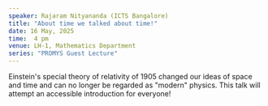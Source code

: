 ```yaml
---
speaker: Rajaram Nityananda (ICTS Bangalore)
title: "About time we talked about time!"
date: 16 May, 2025
time:  4 pm
venue: LH-1, Mathematics Department
series: "PROMYS Guest Lecture"
---
```


Einstein's special theory of relativity of 1905 changed our ideas of space and time and can no longer be regarded as "modern" physics.
This talk will attempt an accessible introduction for everyone!
